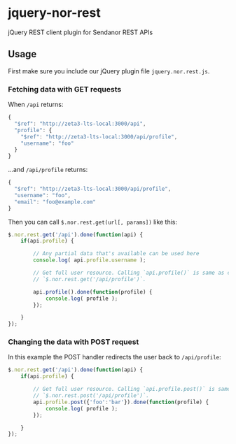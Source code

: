 jquery-nor-rest
===============

jQuery REST client plugin for Sendanor REST APIs


Usage
-----

First make sure you include our jQuery plugin file `jquery.nor.rest.js`.

### Fetching data with GET requests

When `/api` returns:

```javascript
{
  "$ref": "http://zeta3-lts-local:3000/api",
  "profile": {
    "$ref": "http://zeta3-lts-local:3000/api/profile",
	"username": "foo"
  }
}
```

...and `/api/profile` returns:

```javascript
{
  "$ref": "http://zeta3-lts-local:3000/api/profile",
  "username": "foo",
  "email": "foo@example.com"
}
```

Then you can call `$.nor.rest.get(url[, params])` like this:

```javascript
$.nor.rest.get('/api').done(function(api) {
	if(api.profile) {

		// Any partial data that's available can be used here
		console.log( api.profile.username );

		// Get full user resource. Calling `api.profile()` is same as calling 
		// `$.nor.rest.get('/api/profile')`.

		api.profile().done(function(profile) {
			console.log( profile );
		});

	}
});
```

### Changing the data with POST request

In this example the POST handler redirects the user back to `/api/profile`:

```javascript
$.nor.rest.get('/api').done(function(api) {
	if(api.profile) {

		// Get full user resource. Calling `api.profile.post()` is same as calling 
		// `$.nor.rest.post('/api/profile')`.
		api.profile.post({'foo':'bar'}).done(function(profile) {
			console.log( profile );
		});

	}
});
```
